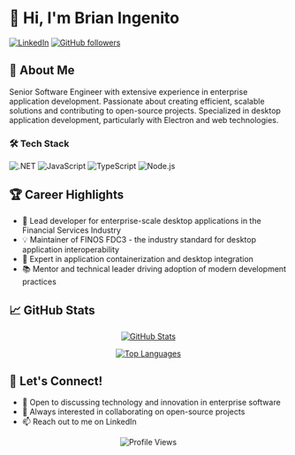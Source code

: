 # 👋 Hi, I'm Brian Ingenito

[![LinkedIn](https://img.shields.io/badge/LinkedIn-Connect-blue?style=for-the-badge&logo=linkedin)](https://www.linkedin.com/in/brianingenito)
[![GitHub followers](https://img.shields.io/github/followers/bingenito?style=for-the-badge&logo=github)](https://github.com/bingenito)

## 🚀 About Me

Senior Software Engineer with extensive experience in enterprise application development. Passionate about creating efficient, scalable solutions and contributing to open-source projects. Specialized in desktop application development, particularly with Electron and web technologies.

### 🛠️ Tech Stack

![.NET](https://img.shields.io/badge/.NET-512BD4?style=flat-square&logo=dotnet&logoColor=white)
![JavaScript](https://img.shields.io/badge/JavaScript-F7DF1E?style=flat-square&logo=javascript&logoColor=black)
![TypeScript](https://img.shields.io/badge/TypeScript-007ACC?style=flat-square&logo=typescript&logoColor=white)
![Node.js](https://img.shields.io/badge/Node.js-339933?style=flat-square&logo=node.js&logoColor=white)

## 🏆 Career Highlights

- 🌟 Lead developer for enterprise-scale desktop applications in the Financial Services Industry
- 💡 Maintainer of FINOS FDC3 - the industry standard for desktop application interoperability
- 🔧 Expert in application containerization and desktop integration
- 📚 Mentor and technical leader driving adoption of modern development practices

## 📈 GitHub Stats

<div align="center">
  
[![GitHub Stats](https://github-readme-stats.vercel.app/api?username=bingenito&show_icons=true&theme=dracula)](https://github.com/bingenito)

[![Top Languages](https://github-readme-stats.vercel.app/api/top-langs/?username=bingenito&layout=compact&theme=dracula)](https://github.com/bingenito)

</div>

## 🤝 Let's Connect!

- 💼 Open to discussing technology and innovation in enterprise software
- 🌱 Always interested in collaborating on open-source projects
- 📫 Reach out to me on LinkedIn

<div align="center">

![Profile Views](https://komarev.com/ghpvc/?username=bingenito&color=brightgreen&style=flat-square)

</div>

<!--
Fun fact: This README is powered by GitHub's special repository feature! 
Create a repo with your username to showcase your own profile README.
-->
